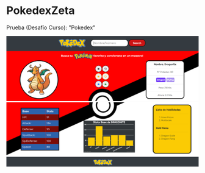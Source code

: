 # PokedexZeta
Prueba (Desafío Curso): "Pokedex"

<img src="./assets/img/imagen de muestra 1.png">
<img src="./assets/img/imagen de muestra 2.png">